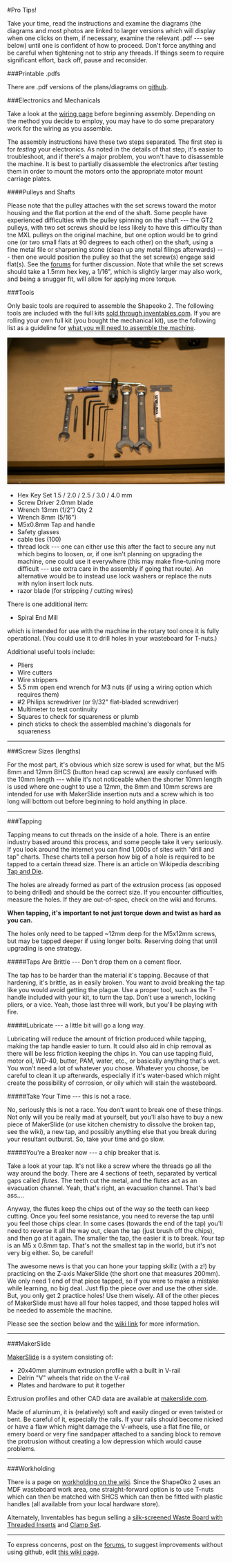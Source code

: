 #Pro Tips!

Take your time, read the instructions and examine the diagrams (the diagrams and most photos are linked to larger versions which will display when one clicks on them, if necessary, examine the relevant .pdf --- see below) until one is confident of how to proceed. Don't force anything and be careful when tightening not to strip any threads. If things seem to require significant effort, back off, pause and reconsider.

###Printable .pdfs

There are .pdf versions of the plans/diagrams on [github](https://github.com/shapeoko/Shapeoko_2/tree/master/Drawings_PDF).


###Electronics and Mechanicals

Take a look at the [wiring page](wiring.html) before beginning assembly. Depending on the method you decide to employ, you may have to do some preparatory work for the wiring as you assemble.

The assembly instructions have these two steps separated. The first step is for _testing_ your electronics. As noted in the details of that step, it's easier to troubleshoot, and if there's a major problem, you won't have to disassemble the machine. It is best to partially disassemble the electronics after testing them in order to mount the motors onto the appropriate motor mount carriage plates.

####Pulleys and Shafts

Please note that the pulley attaches with the set screws toward the motor housing and the flat portion at the end of the shaft. Some people have experienced difficulties with the pulley spinning on the shaft --- the GT2 pulleys, with two set screws should be less likely to have this difficulty than tne MXL pulleys on the original machine, but one option would be to grind one (or two small flats at 90 degrees to each other) on the shaft, using a fine metal file or sharpening stone (clean up any metal filings afterwards) --- then one would position the pulley so that the set screw(s) engage said flat(s). See the [forums](http://www.shapeoko.com/forum/viewtopic.php?f=10&t=2502&p=18993#p18950) for further discussion. Note that while the set screws should take a 1.5mm hex key, a 1/16", which is slightly larger may also work, and being a snugger fit, will allow for applying more torque.

###Tools

Only basic tools are required to assemble the Shapeoko 2. The following tools are included with the full kits [sold through inventables.com](https://www.inventables.com/technologies/desktop-cnc-mill-kit-shapeoko-2). If you are rolling your own full kit (you bought the mechanical kit), use the following list as a guideline for [what you will need to assemble the machine](http://www.shapeoko.com/wiki/index.php/Tools).

![image of tools spread out](tPictures/tool_kit.jpg)

* Hex Key Set 1.5 / 2.0 / 2.5 / 3.0 / 4.0 mm
* Screw Driver 2.0mm blade
* Wrench 13mm (1/2") Qty 2
* Wrench 8mm (5/16")
* M5x0.8mm Tap and handle
* Safety glasses
* cable ties (100)
* thread lock --- one can either use this after the fact to secure any nut which begins to loosen, or, if one isn't planning on upgrading the machine, one could use it everywhere (this may make fine-tuning more difficult --- use extra care in the assembly if going that route). An alternative would be to instead use lock washers or replace the nuts with nylon insert lock nuts. 
* razor blade (for stripping / cutting wires)

There is one additional item:

* Spiral End Mill

which is intended for use with the machine in the rotary tool once it is fully operational. (You could use it to drill holes in your wasteboard for T-nuts.)

Additional useful tools include:

* Pliers
* Wire cutters
* Wire strippers
* 5.5 mm open end wrench for M3 nuts (if using a wiring option which requires them)
* #2 Philips screwdriver (or 9/32" flat-bladed screwdriver)
* Multimeter to test continuity
* Squares to check for squareness or plumb
* pinch sticks to check the assembled machine's diagonals for squareness

----

###Screw Sizes (lengths)


For the most part, it's obvious which size screw is used for what, but the M5 8mm and 12mm BHCS (button head cap screws) are easily confused with the 10mm length --- while it's not noticeable when the shorter 10mm length is used where one ought to use a 12mm, the 8mm and 10mm screws are intended for use with MakerSlide insertion nuts and a screw which is too long will bottom out before beginning to hold anything in place.

----

###Tapping

Tapping means to cut threads on the inside of a hole.  There is an entire industry based around this process, and some people take it very seriously. If you look around the internet you can find 1,000s of sites with "drill and tap" charts. These charts tell a person how big of a hole is required to be tapped to a certain thread size. There is an article on Wikipedia describing [Tap and Die](http://en.wikipedia.org/wiki/Tap_and_die).

The holes are already formed as part of the extrusion process (as opposed to being drilled) and should be the correct size. If you encounter difficulties, measure the holes. If they are out-of-spec, check on the wiki and forums.

**When tapping, it's important to not just torque down and twist as hard as you can.**

The holes only need to be tapped ~12mm deep for the M5x12mm screws, but may be tapped deeper if using longer bolts. Reserving doing that until upgrading is one strategy.

#####Taps Are Brittle --- Don't drop them on a cement floor.

The tap has to be harder than the material it's tapping. Because of that hardening, it's brittle, as in easily broken. You want to avoid breaking the tap like you would avoid getting the plague. Use a proper tool, such as the T-handle included with your kit, to turn the tap. Don't use a wrench, locking pliers, or a vice. Yeah, those last three will work, but you'll be playing with fire.


#####Lubricate --- a little bit will go a long way.

Lubricating will reduce the amount of friction produced while tapping, making the tap handle easier to turn. It could also aid in chip removal as there will be less friction keeping the chips in. You can use tapping fluid, motor oil, WD-40, butter, PAM, water, etc., or basically anything that's wet. You won't need a lot of whatever you chose. Whatever you choose, be careful to clean it up afterwards, especially if it's water-based which might create the possibility of corrosion, or oily which will stain the wasteboard.


#####Take Your Time --- this is not a race.

No, seriously this is not a race. You don't want to break one of these things. Not only will you be really mad at yourself, but you'll also have to buy a new piece of MakerSlide (or use kitchen chemistry to dissolve the broken tap, see the wiki), a new tap, and possibly anything else that you break during your resultant outburst. So, take your time and go slow.


#####You're a Breaker now --- a chip breaker that is.

Take a look at your tap. It's not like a screw where the threads go all the way around the body. There are 4 sections of teeth, separated by vertical gaps called _flutes_. The teeth cut the metal, and the flutes act as an evacuation channel. Yeah, that's right, an evacuation channel. That's bad ass....


Anyway, the flutes keep the chips out of the way so the teeth can keep cutting. Once you feel some resistance, you need to reverse the tap until you feel those chips clear. In some cases (towards the end of the tap) you'll need to reverse it all the way out, clean the tap (just brush off the chips), and then go at it again. The smaller the tap, the easier it is to break. Your tap is an M5 x 0.8mm tap. That's not the smallest tap in the world, but it's not very big either. So, be careful!

The awesome news is that you can hone your tapping skillz (with a z!) by practicing on the Z-axis MakerSlide (the short one that measures 200mm). We only need 1 end of that piece tapped, so if you were to make a mistake while learning, no big deal. Just flip the piece over and use the other side. But, you only get 2 practice holes! Use them wisely. All of the other pieces of MakerSlide must have all four holes tapped, and those tapped holes will be needed to assemble the machine.

Please see the section below and the [wiki link](http://www.shapeoko.com/wiki/index.php/Makerslide) for more information.

---

###MakerSlide

[MakerSlide](http://www.shapeoko.com/wiki/index.php/Makerslide) is a system consisting of:

- 20x40mm aluminum extrusion profile with a built in V-rail
- Delrin "V" wheels that ride on the V-rail
- Plates and hardware to put it together

Extrusion profiles and other CAD data are available at [makerslide.com](http://www.makerslide.com/).

Made of aluminum, it is (relatively) soft and easily dinged or even twisted or bent. Be careful of it, especially the rails. If your rails should become nicked or have a flaw which might damage the V-wheels, use a flat fine file, or emery board or very fine sandpaper attached to a sanding block to remove the protrusion without creating a low depression which would cause problems.

---

###Workholding

There is a page on [workholding on the wiki](http://www.shapeoko.com/wiki/index.php/Workholding). Since the ShapeOko 2 uses an MDF wasteboard work area, one straight-forward option is to use T-nuts which can then be matched with SHCS which can then be fitted with plastic handles (all available from your local hardware store).

Alternately, Inventables has begun selling a [silk-screened Waste Board with Threaded Inserts](https://www.inventables.com/technologies/waste-board-with-threaded-inserts) and [Clamp Set](https://www.inventables.com/technologies/clamp-set).

---

To express concerns, post on the [forums](http://www.shapeoko.com/forum/index.php), to suggest improvements without using github, edit [this wiki page](http://www.shapeoko.com/wiki/index.php?title=Tips_1&action=edit&redlink=1).
